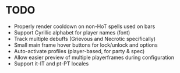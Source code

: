 # TODO

* Properly render cooldown on non-HoT spells used on bars
* Support Cyrillic alphabet for player names (font)
* Track multiple debuffs (Grievous and Necrotic specifically)
* Small main frame hover buttons for lock/unlock and options
* Auto-activate profiles (player-based, for party & spec)
* Allow easier preview of multiple playerframes during configuration
* Support it-IT and pt-PT locales
